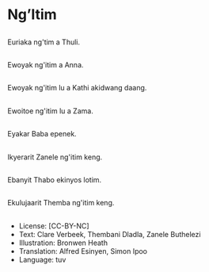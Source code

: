 # Ng’Itim

##
Euriaka ng'tim a Thuli.

##
Ewoyak ng'itim a Anna.

##
Ewoyak ng'itim lu a Kathi akidwang daang.

##
Ewoitoe ng'itim lu a Zama.

##
Eyakar Baba epenek.

##
Ikyerarit Zanele ng'itim keng.

##
Ebanyit Thabo ekinyos lotim.

##
Ekulujaarit Themba ng'itim keng.

##
* License: [CC-BY-NC]
* Text: Clare Verbeek, Thembani Dladla, Zanele Buthelezi
* Illustration: Bronwen Heath
* Translation: Alfred Esinyen, Simon Ipoo
* Language: tuv

